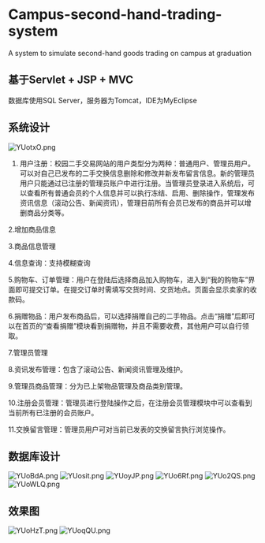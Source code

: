 # Campus-second-hand-trading-system
A system to simulate second-hand goods trading on campus at graduation

## 基于Servlet + JSP + MVC
数据库使用SQL Server，服务器为Tomcat，IDE为MyEclipse

## 系统设计

![YUotxO.png](https://s1.ax1x.com/2020/05/13/YUotxO.png)

1. 用户注册：校园二手交易网站的用户类型分为两种：普通用户、管理员用户。可以对自己已发布的二手交换信息删除和修改并新发布留言信息。新的管理员用户只能通过已注册的管理员账户中进行注册。当管理员登录进入系统后，可以查看所有普通会员的个人信息并可以执行冻结、启用、删除操作，管理发布资讯信息（滚动公告、新闻资讯），管理目前所有会员已发布的商品并可以增删商品分类等。

2.增加商品信息

3.商品信息管理

4.信息查询：支持模糊查询

5.购物车、订单管理：用户在登陆后选择商品加入购物车，进入到“我的购物车”界面即可提交订单。在提交订单时需填写交货时间、交货地点。页面会显示卖家的收款码。

6.捐赠物品：用户发布商品后，可以选择捐赠自己的二手物品。点击“捐赠”后即可以在首页的“查看捐赠”模块看到捐赠物，并且不需要收费，其他用户可以自行领取。

7.管理员管理

8.资讯发布管理：包含了滚动公告、新闻资讯管理及维护。

9.管理员商品管理：分为已上架物品管理及商品类别管理。

10.注册会员管理：管理员进行登陆操作之后，在注册会员管理模块中可以查看到当前所有已注册的会员账户。

11.交换留言管理：管理员用户可对当前已发表的交换留言执行浏览操作。

## 数据库设计
![YUoBdA.png](https://s1.ax1x.com/2020/05/13/YUoBdA.png)
![YUosit.png](https://s1.ax1x.com/2020/05/13/YUosit.png)
![YUoyJP.png](https://s1.ax1x.com/2020/05/13/YUoyJP.png)
![YUo6Rf.png](https://s1.ax1x.com/2020/05/13/YUo6Rf.png)
![YUo2QS.png](https://s1.ax1x.com/2020/05/13/YUo2QS.png)
![YUoWLQ.png](https://s1.ax1x.com/2020/05/13/YUoWLQ.png)

## 效果图
![YUoHzT.png](https://s1.ax1x.com/2020/05/13/YUoHzT.png)
![YUoqQU.png](https://s1.ax1x.com/2020/05/13/YUoqQU.png)
